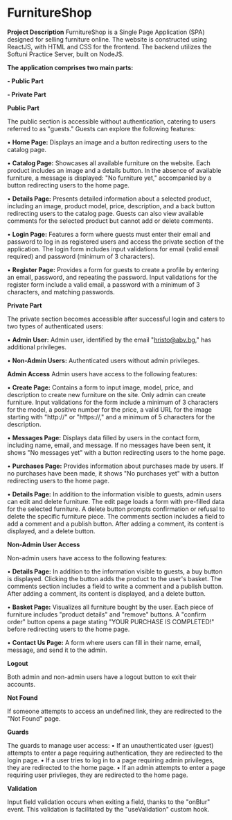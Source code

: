 # FurnitureShop

**Project Description**
FurnitureShop is a Single Page Application (SPA) designed for selling furniture online. The website is constructed using ReactJS, with HTML and CSS for the frontend. The backend utilizes the Softuni Practice Server, built on NodeJS.

**The application comprises two main parts:**

**- Public Part**

**- Private Part**


**Public Part**

The public section is accessible without authentication, catering to users referred to as "guests." 
Guests can explore the following features:

•	**Home Page:** Displays an image and a button redirecting users to the catalog page.

•	**Catalog Page:** Showcases all available furniture on the website. Each product includes an image and a details button. In the absence of available furniture, a message is displayed: "No furniture yet," accompanied by a button redirecting users to the home page.

•	**Details Page:** Presents detailed information about a selected product, including an image, product model, price, description, and a back button redirecting users to the catalog page. Guests can also view available comments for the selected product but cannot add or delete comments.

•	**Login Page:** Features a form where guests must enter their email and password to log in as registered users and access the private section of the application. The login form includes input validations for email (valid email required) and password (minimum of 3 characters).

•	**Register Page:** Provides a form for guests to create a profile by entering an email, password, and repeating the password. Input validations for the register form include a valid email, a password with a minimum of 3 characters, and matching passwords.


**Private Part**

The private section becomes accessible after successful login and caters to two types of authenticated users:

• **Admin User:** Admin user, identified by the email "hristo@abv.bg," has additional privileges.

•	**Non-Admin Users:** Authenticated users without admin privileges.

**Admin Access**
Admin users have access to the following features:

•	**Create Page:** Contains a form to input image, model, price, and description to create new furniture on the site. Only admin can create furniture. Input validations for the form include a minimum of 3 characters for the model, a positive number for the price, a valid URL for the image starting with "http://" or "https://," and a minimum of 5 characters for the description.

•	**Messages Page:** Displays data filled by users in the contact form, including name, email, and message. If no messages have been sent, it shows "No messages yet" with a button redirecting users to the home page.

•	**Purchases Page:** Provides information about purchases made by users. If no purchases have been made, it shows "No purchases yet" with a button redirecting users to the home page.

•	**Details Page:** In addition to the information visible to guests, admin users can edit and delete furniture. The edit page loads a form with pre-filled data for the selected furniture. A delete button prompts confirmation or refusal to delete the specific furniture piece. The comments section includes a field to add a comment and a publish button. After adding a comment, its content is displayed, and a delete button.

**Non-Admin User Access**

Non-admin users have access to the following features:

•	**Details Page:** In addition to the information visible to guests, a buy button is displayed. Clicking the button adds the product to the user's basket. The comments section includes a field to write a comment and a publish button. After adding a comment, its content is displayed, and a delete button.

•	**Basket Page:** Visualizes all furniture bought by the user. Each piece of furniture includes "product details" and "remove" buttons. A "confirm order" button opens a page stating "YOUR PURCHASE IS COMPLETED!" before redirecting users to the home page.

•	**Contact Us Page:** A form where users can fill in their name, email, message, and send it to the admin.



**Logout** 

Both admin and non-admin users have a logout button to exit their accounts.

**Not Found**

If someone attempts to access an undefined link, they are redirected to the "Not Found" page.

**Guards**

The guards to manage user access:
•	If an unauthenticated user (guest) attempts to enter a page requiring authentication, they are redirected to the login page.
•	If a user tries to log in to a page requiring admin privileges, they are redirected to the home page.
•	If an admin attempts to enter a page requiring user privileges, they are redirected to the home page.

**Validation**

Input field validation occurs when exiting a field, thanks to the "onBlur" event. This validation is facilitated by the "useValidation" custom hook.

